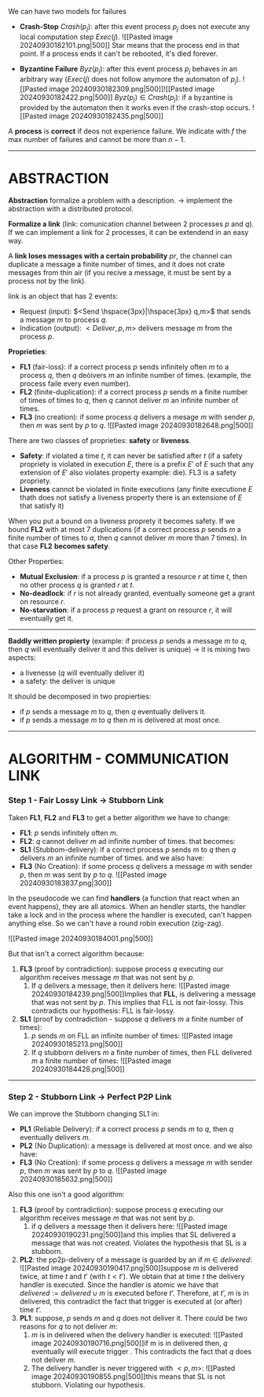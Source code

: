 



We can have two models for failures
- **Crash-Stop** $Crash(p_j)$: after this event process $p_j$ does not execute any local computation step $Exec(j)$.
![[Pasted image 20240930182101.png|500]]
Star means that the process end in that point.
If a process ends it can't be rebooted, it's died forever.

- **Byzantine Failure** $Byz(p_j)$: after this event process $p_j$ behaves in an arbitrary way ($Exec(j)$ does not follow anymore the automaton of $p_j$).
![[Pasted image 20240930182309.png|500]]![[Pasted image 20240930182422.png|500]]
$Byz(p_j)\in Crash(p_j)$: if a byzantine is provided by the automaton then it works even if the crash-stop occurs.
![[Pasted image 20240930182435.png|500]]

A **process** is **correct** if deos not experience failure. We indicate with $f$ the max number of failures and cannot be more than $n-1$.

____
# ABSTRACTION

**Abstraction** formalize a problem with a description.
$\to$ implement the abstraction with a distributed protocol.

**Formalize a link** (link: comunication channel between 2 processes $p$ and $q$). If we can implement a link for 2 processes, it can be extendend in an easy way.

A **link loses messages with a certain probability** $pr$, the channel can duplicate a message a finite number of times, and it does not crate messages from thin air (if you recive a message, it must be sent by a process not by the link).

link is an object that has 2 events:
- Request (input): $<Send \hspace{3px}|\hspace{3px} q,m>$ that sends a message $m$ to process $q$.
- Indication (output): $<Deliver, p,m>$ delivers message $m$ from the process $p$.

**Proprieties**:
- **FL1** (fair-loss): if a correct process $p$ sends infinitely often $m$ to a process $q$, then $q$ deòivers $m$ an infinite number of times. (example, the process faile every even number).
- **FL2** (finite-duplication): if a correct process $p$ sends $m$ a finite number of times of times to $q$, then $q$ cannot deliver $m$ an infinite number of times.
- **FL3** (no creation): if some process $q$ delivers a mesage $m$ with sender $p$, then $m$ was sent by $p$ to $q$.
![[Pasted image 20240930182648.png|500]]

There are two classes of proprieties: **safety** or **liveness**.
- **Safety**: if violated a time $t$, it can never be satisfied after $t$ (if a safety propriety is violated in execution $E$, there is a prefix $E'$ of $E$ such that any extension of $E'$ also violates property example: die). FL3 is a safety propriety.
- **Liveness** cannot be violated in finite executions (any finite executione $E$ thath does not satisfy a liveness property there is an extensione of $E$ that satisfy it)

When you put a bound on a liveness proprety it becomes safety.
If we bound **FL2** with at most 7 duplications (if a correct process $p$ sends $m$ a finite number of times to $a$, then $q$ cannot deliver $m$ more than 7 times). In that case **FL2** **becomes safety**.

Other Properties:
- **Mutual Exclusion**: if a process $p$ is granted a resource $r$ at time $t$, then no other process $q$ is granted $r$ at $t$.
- **No-deadlock**: if $r$ is not already granted, eventually someone get a grant on resource $r$.
- **No-starvation**: if a process $p$ request a grant on resource $r$, it will eventually get it.
___
**Baddly written propierty** (example: if process $p$ sends a message $m$ to $q$, then $q$ will eventually deliver it and this deliver is unique) $\to$ it is mixing two aspects:
- a livenesse ($q$ will eventually deliver it)
- a safety: the deliver is unique

It should be decomposed in two propierties:
- if $p$ sends a message $m$ to $q$, then $q$ eventually delivers it.
- if $p$ sends a message $m$ to $q$ then $m$ is delivered at most once.

____
# ALGORITHM - COMMUNICATION LINK

### Step 1 - Fair Lossy Link $\to$ Stubborn Link

Taken **FL1**, **FL2** and **FL3** to get a better algorithm we have to change:
- **FL1**: $p$ sends infinitely often $m$.
- **FL2**: $q$ cannot deliver $m$ ad infinite number of times.
that becomes:
- **SL1** (Stubbom-delivery): if a correct process $p$ sends $m$ to $q$ then $q$ delivers $m$ an infinite number of times.
and we also have:
- **FL3** (No Creation): if some process $q$ delivers a message $m$ with sender $p$, then $m$ was sent by $p$ to $q$.
![[Pasted image 20240930183837.png|300]]

In the pseudocode we can find **handlers** (a function that react when an event happens), they are all atomics. When an hendler starts, the handler take a lock and in the process where the handler is executed, can't happen anything else. So we can't have a round robin execution (zig-zag).

![[Pasted image 20240930184001.png|500]]

But that isn't a correct algorithm because:
1. **FL3** (proof by contradiction):  suppose process $q$ executing our algorithm receives message $m$ that was not sent by $p$.
	1. If $q$ delivers a message, then it delivers here: ![[Pasted image 20240930184239.png|500]]Implies that **FLL**, is delivering a message that was not sent by $p$. This implies that FLL is not fair-lossy. This contradicts our hypothesis: FLL is fair-lossy.
2. **SL1** (proof by contradiction - suppose $q$ delivers $m$ a finite number of times):  
	1. $p$ sends $m$ on FLL an infinite number of times: ![[Pasted image 20240930185213.png|500]]
	2. If $q$ stubborn delivers $m$ a finite number of times, then FLL delivered $m$ a finite number of times: ![[Pasted image 20240930184428.png|500]] 
____
### Step 2 - Stubborn Link $\to$ Perfect P2P Link

We can improve the Stubborn changing SL1 in:
- **PL1** (Reliable Delivery): if a correct process $p$ sends $m$ to $q$, then $q$ eventually delivers $m$.
- **PL2** (No Duplication): a message is delivered at most once.
and we also have:
- **FL3** (No Creation):  if some process $q$ delivers a message $m$ with sender $p$, then $m$ was sent by $p$ to $q$.
![[Pasted image 20240930185632.png|500]]

Also this one isn't a good algorithm:
1. **FL3** (proof by contradiction): suppose process $q$ executing our algorithm receives message $m$ that was not sent by $p$.
	1. if $q$ delivers a message then it delivers here: ![[Pasted image 20240930190231.png|500]]and this implies that SL delivered a message that was not created. Violates the hypothesis that SL is a stubborn. 
2. **PL2**: the pp2p-delivery of a message is guarded by an if $m$ $\in$ $delivered$: ![[Pasted image 20240930190417.png|500]]suppose $m$ is delivered twice, at time $t$ and $t’$ (with $t< t’$). We obtain that at time $t$ the delivery handler is executed. Since the handler is atomic we have that $delivered:=delivered \cup {m}$ is executed before $t’$. Therefore, at $t’$, $m$ is in delivered, this contradict the fact that trigger is executed at (or after) time $t’$.
3. **PL1**: suppose, $p$ sends $m$ and $q$ does not deliver it. There could be two reasons for $q$ to not deliver $m$:
	1. $m$ is in delivered when the delivery handler is executed: ![[Pasted image 20240930190716.png|500]]if m is in delivered then, $q$ eventually will execute trigger . This contradicts the fact that $q$ does not deliver $m$.
	2. The delivery handler is never triggered with $<p,m>$: ![[Pasted image 20240930190855.png|500]]this means that SL is not stubborn. Violating our hypothesis.